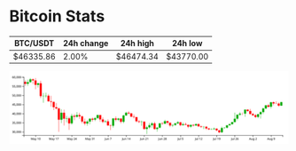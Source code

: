 # Bitcoin Stats

BTC/USDT|24h change|24h high|24h low|
|---|---|---|---|
|$46335.86|2.00%|$46474.34|$43770.00|

<img src="./chart.svg">
